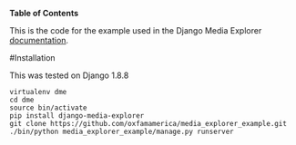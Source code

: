 **Table of Contents**

This is the code for the example used in the Django Media Explorer [documentation](https://github.com/oxfamamerica/django-media-explorer). 

#Installation

This was tested on Django 1.8.8


```
virtualenv dme
cd dme
source bin/activate
pip install django-media-explorer
git clone https://github.com/oxfamamerica/media_explorer_example.git
./bin/python media_explorer_example/manage.py runserver
```

